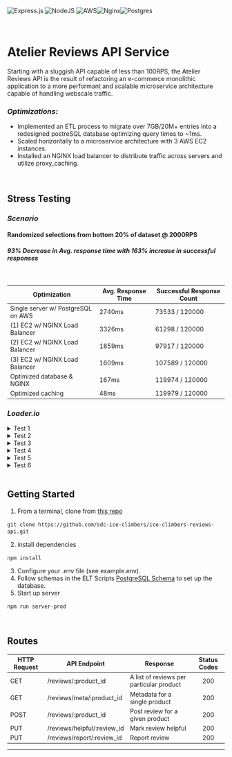 ![Express.js](https://img.shields.io/badge/express.js-%23404d59.svg?style=for-the-badge&logo=express&logoColor=%2361DAFB) ![NodeJS](https://img.shields.io/badge/node.js-6DA55F?style=for-the-badge&logo=node.js&logoColor=white) ![AWS](https://img.shields.io/badge/AWS-%23FF9900.svg?style=for-the-badge&logo=amazon-aws&logoColor=white)![Nginx](https://img.shields.io/badge/nginx-%23009639.svg?style=for-the-badge&logo=nginx&logoColor=white)![Postgres](https://img.shields.io/badge/postgres-%23316192.svg?style=for-the-badge&logo=postgresql&logoColor=white)

<br>

# Atelier Reviews API Service

Starting with a sluggish API capable of less than 100RPS, the Atelier Reviews API is the result of refactoring an e-commerce monolithic application to a more performant and scalable microservice architecture capable of handling webscale traffic.


### *Optimizations:*
- Implemented an ETL process to migrate over 7GB/20M+ entries into a redesigned postreSQL database optimizing query times to ~1ms.
- Scaled horizontally to a microservice architecture with 3 AWS EC2 instances.
- Installed an NGINX load balancer to distribute traffic across servers and utilize proxy_caching.

<br>

## Stress Testing
### *Scenario*
#### Randomized selections from bottom 20% of dataset @ 2000RPS
##### *93% Decrease in Avg. response time with 163% increase in successful responses*
<br>


| Optimization                      | Avg. Response Time | Successful Response Count |
|-----------------------------------|--------------------|---------------------------|
| Single server w/ PostgreSQL on AWS| 2740ms             |  73533 / 120000           |
| (1) EC2 w/ NGINX Load Balancer    | 3326ms             |  61298 / 120000           |
| (2) EC2 w/ NGINX Load Balancer    | 1859ms             |  97917 / 120000           |
| (3) EC2 w/ NGINX Load Balancer    | 1609ms             | 107589 / 120000           |
| Optimized database & NGINX        | 167ms              | 119974 / 120000           |
| Optimized caching                 | 48ms               | 119979 / 120000           |


### *Loader.io*

<details>
<summary>Test 1</summary>
<br>

![](assets/1.png)

</details>

<details>
<summary>Test 2</summary>
<br>

![](assets/2.png)

</details>

<details>
<summary>Test 3</summary>
<br>

![](assets/3.png)

</details>

<details>
<summary>Test 4</summary>
<br>

![](assets/4.png)

</details>

<details>
<summary>Test 5</summary>
<br>

![](assets/5.png)

</details>

<details>
<summary>Test 6</summary>
<br>

![](assets/6.png)

</details>

<br>

## Getting Started
1. From a terminal, clone from [this repo](https://github.com/sdc-ice-climbers/ice-climbers-reviews-api)
```
git clone https://github.com/sdc-ice-climbers/ice-climbers-reviews-api.git
```
2. install dependencies
```
npm install
```
3. Configure your .env file (see example.env).
4. Follow schemas in the ELT Scripts [PostgreSQL Schema](https://github.com/sdc-ice-climbers/ice-climbers-reviews-api/blob/main/db/schema_ETL/ETL.sql) to set up the database.
5. Start up server
```
npm run server-prod
```
<br>

## Routes

| HTTP Request | API Endpoint                | Response                                                                   | Status Codes|
|--------------|-----------------------------|----------------------------------------------------------------------------|:--------:|
| GET          | /reviews/:product_id        | A list of reviews per particular product                                   | 200    |
| GET          | /reviews/meta/:product_id   | Metadata for a single product                                              | 200    |
| POST         | /reviews/:product_id        | Post review for a given product                                            | 200    |
| PUT          | /reviews/helpful/:review_id | Mark review helpful                                                        | 200    |
| PUT          | /reviews/report/:review_id  | Report review                                                              | 200    |

---

